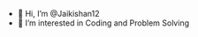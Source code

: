 - 👋 Hi, I’m @Jaikishan12
- 👀 I’m interested in Coding and Problem Solving

<!---
Jaikishan12/Jaikishan12 is a ✨ special ✨ repository because its `README.md` (this file) appears on your GitHub profile.
You can click the Preview link to take a look at your changes.
--->
